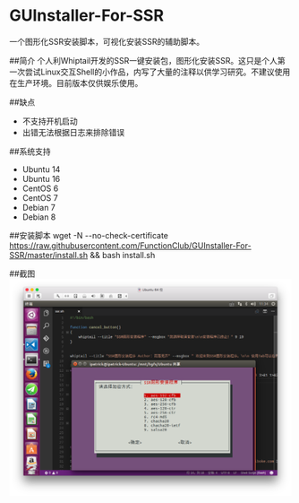 # GUInstaller-For-SSR
一个图形化SSR安装脚本，可视化安装SSR的辅助脚本。

##简介
个人利Whiptail开发的SSR一键安装包，图形化安装SSR。这只是个人第一次尝试Linux交互Shell的小作品，内写了大量的注释以供学习研究。不建议使用在生产环境。目前版本仅供娱乐使用。

##缺点
- 不支持开机启动
- 出错无法根据日志来排除错误

##系统支持
- Ubuntu 14
- Ubuntu 16
- CentOS 6
- CentOS 7
- Debian 7
- Debian 8

##安装脚本
    wget -N --no-check-certificate https://raw.githubusercontent.com/FunctionClub/GUInstaller-For-SSR/master/install.sh && bash install.sh

##截图
![1.png](1.png)